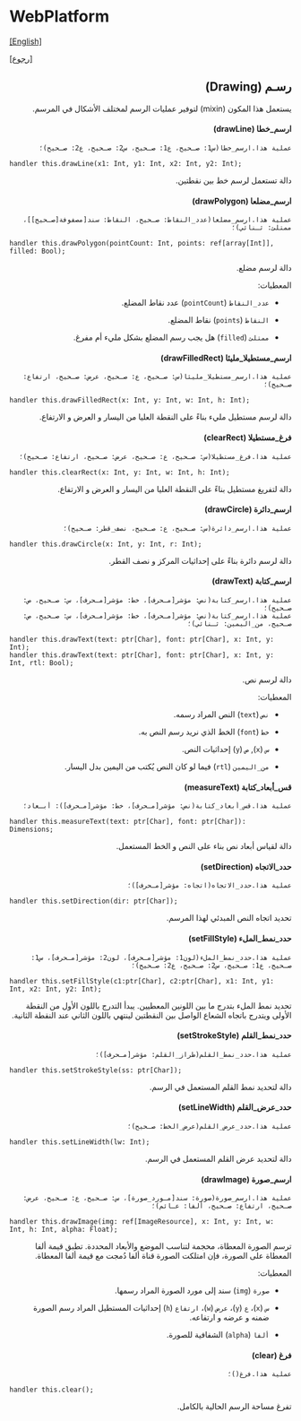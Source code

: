 # WebPlatform

[[English]](drawing.en.md)

[[رجوع]](../readme.ar.md)

<div dir=rtl>

## رسـم (Drawing)

يستعمل هذا المكون (mixin) لتوفير عمليات الرسم لمختلف الأشكال في المرسم.

#### ارسم_خطا (drawLine)

```
عملية هذا.ارسم_خطا(س1: صـحيح، ع1: صـحيح، س2: صـحيح، ع2: صـحيح)؛
```

<div dir=ltr>

```
handler this.drawLine(x1: Int, y1: Int, x2: Int, y2: Int);
```

</div>

دالة تستعمل لرسم خط بين نقطتين.

#### ارسم_مضلعا (drawPolygon)

```
عملية هذا.ارسم_مضلعا(عدد_النقاط: صـحيح، النقاط: سند[مصفوفة[صـحيح]]، ممتلئ: ثـنائي)؛
```

<div dir=ltr>

```
handler this.drawPolygon(pointCount: Int, points: ref[array[Int]], filled: Bool);
```

</div>

دالة لرسم مضلع.

المعطيات:

* `عدد_النقاط` (`pointCount`) عدد نقاط المضلع.

* `النقاط` (`points`) نقاط المضلع.

* `ممتلئ` (`filled`) هل يجب رسم المضلع بشكل مليء أم مفرغ.

#### ارسم_مستطيلا_مليئا (drawFilledRect)

```
عملية هذا.ارسم_مستطيلا_مليئا(س: صـحيح، ع: صـحيح، عرض: صـحيح، ارتفاع: صـحيح)؛
```

<div dir=ltr>

```
handler this.drawFilledRect(x: Int, y: Int, w: Int, h: Int);
```

</div>

دالة لرسم مستطيل مليء بناءً على النقطة العليا من اليسار و العرض و الارتفاع.

#### فرغ_مستطيلا (clearRect)

```
عملية هذا.فرغ_مستطيلا(س: صـحيح، ع: صـحيح، عرض: صـحيح، ارتفاع: صـحيح)؛
```

<div dir=ltr>

```
handler this.clearRect(x: Int, y: Int, w: Int, h: Int);
```

</div>

دالة لتفريغ مستطيل بناءً على النقطة العليا من اليسار و العرض و الارتفاع.

#### ارسم_دائرة (drawCircle)

```
عملية هذا.ارسم_دائرة(س: صـحيح، ع: صـحيح، نصف_قطر: صـحيح)؛
```

<div dir=ltr>

```
handler this.drawCircle(x: Int, y: Int, r: Int);
```

</div>

دالة لرسم دائرة بناءً على إحداثيات المركز و نصف القطر.

#### ارسم_كتابة (drawText)

```
عملية هذا.ارسم_كتابة(نص: مؤشر[مـحرف]، خط: مؤشر[مـحرف]، س: صـحيح، ص: صـحيح)؛
عملية هذا.ارسم_كتابة(نص: مؤشر[مـحرف]، خط: مؤشر[مـحرف]، س: صـحيح، ص: صـحيح، من_اليمين: ثـنائي)؛
```

<div dir=ltr>

```
handler this.drawText(text: ptr[Char], font: ptr[Char], x: Int, y: Int);
handler this.drawText(text: ptr[Char], font: ptr[Char], x: Int, y: Int, rtl: Bool);
```

</div>

دالة لرسم نص.

المعطيات:

* `نص` (`text`) النص المراد رسمه.

* `خط` (`font`) الخط الذي نريد رسم النص به.

* `س` (`x`), `ص` (`y`) إحداثيات النص.

* `من_اليمين` (`rtl`) فيما لو كان النص يُكتب من اليمين بدل اليسار.

#### قس_أبعاد_كتابة (measureText)

```
عملية هذا.قس_أبعاد_كتابة(نص: مؤشر[مـحرف]، خط: مؤشر[مـحرف]): أبـعاد؛
```

<div dir=ltr>

```
handler this.measureText(text: ptr[Char], font: ptr[Char]): Dimensions;
```

</div>

دالة لقياس أبعاد نص بناء على النص و الخط المستعمل.

#### حدد_الاتجاه (setDirection)

```
عملية هذا.حدد_الاتجاه(اتجاه: مؤشر[مـحرف])؛
```

<div dir=ltr>

```
handler this.setDirection(dir: ptr[Char]);
```

</div>

تحديد اتجاه النص المبدئي لهذا المرسم.

#### حدد_نمط_الملء (setFillStyle)

```
عملية هذا.حدد_نمط_الملء(لون1: مؤشر[مـحرف]، لون2: مؤشر[مـحرف]، س1: صـحيح، ع1: صـحيح، س2: صـحيح، ع2: صـحيح)؛
```

<div dir=ltr>

```
handler this.setFillStyle(c1:ptr[Char], c2:ptr[Char], x1: Int, y1: Int, x2: Int, y2: Int);
```

</div>

تحديد نمط الملء بتدرج ما بين اللونين المعطيين. يبدأ التدرج باللون الأول من النقطة الأولى ويتدرج
باتجاه الشعاع الواصل بين النقطتين لينتهي باللون الثاني عند النقطة الثانية.

#### حدد_نمط_القلم (setStrokeStyle)

```
عملية هذا.حدد_نمط_القلم(طراز_القلم: مؤشر[مـحرف])؛
```

<div dir=ltr>

```
handler this.setStrokeStyle(ss: ptr[Char]);
```

</div>

دالة لتحديد نمط القلم المستعمل في الرسم.

#### حدد_عرض_القلم (setLineWidth)

```
عملية هذا.حدد_عرض_القلم(عرض_الخط: صـحيح)؛
```

<div dir=ltr>

```
handler this.setLineWidth(lw: Int);
```

</div>

دالة لتحديد عرض القلم المستعمل في الرسم.

#### ارسم_صورة (drawImage)

```
عملية هذا.ارسم_صورة(صورة: سند[مـورد_صورة]، س: صـحيح، ع: صـحيح، عرض: صـحيح، ارتفاع: صـحيح، ألفا: عـائم)؛
```

<div dir=ltr>

```
handler this.drawImage(img: ref[ImageResource], x: Int, y: Int, w: Int, h: Int, alpha: Float);
```

</div>

ترسم الصورة المعطاة، محجمة لتناسب الموضع والأبعاد المحددة. تطبق قيمة ألفا المعطاة على الصورة، فإن
امتلكت الصورة قناة ألفا دُمجت مع قيمة ألفا المعطاة.

المعطيات:

* `صورة` (`img`) سند إلى مورد الصورة المراد رسمها.

* `س` (`x`)، `ع` (`y`)، `عرض` (`w`)، `ارتفاع` (`h`) إحداثيات المستطيل المراد رسم الصورة ضمنه و عرضه و ارتفاعه.

* `ألفا` (`alpha`) الشفافية للصورة.

#### فرغ (clear)

```
عملية هذا.فرغ()؛
```

<div dir=ltr>

```
handler this.clear();
```

</div>

تفرغ مساحة الرسم الحالية بالكامل.

</div>

